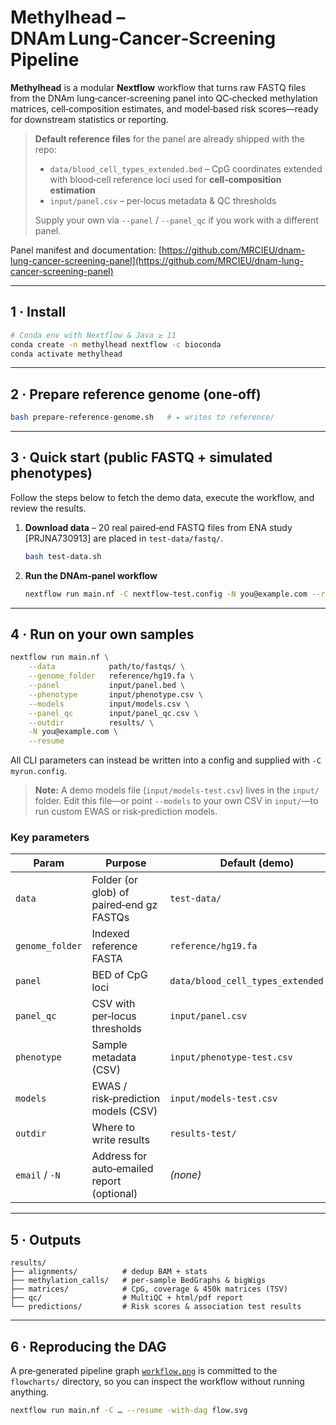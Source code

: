 # **Methylhead** – DNAm Lung‑Cancer‑Screening Pipeline

**Methylhead** is a modular **Nextflow** workflow that turns raw FASTQ files from the DNAm lung‑cancer‑screening panel into QC‑checked methylation matrices, cell‑composition estimates, and model‑based risk scores—ready for downstream statistics or reporting.

> **Default reference files** for the panel are already shipped with the repo:
>
> * `data/blood_cell_types_extended.bed` – CpG coordinates extended with blood‑cell reference loci used for **cell‑composition estimation**
> * `input/panel.csv` – per‑locus metadata & QC thresholds
>
> Supply your own via `--panel` / `--panel_qc` if you work with a different panel.

Panel manifest and documentation: [https://github.com/MRCIEU/dnam-lung-cancer-screening-panel](https://github.com/MRCIEU/dnam-lung-cancer-screening-panel)

---

## 1 · Install

```bash
# Conda env with Nextflow & Java ≥ 11
conda create -n methylhead nextflow -c bioconda
conda activate methylhead
```

---

## 2 · Prepare reference genome (one‑off)

```bash
bash prepare-reference-genome.sh   # ▸ writes to reference/
```

---

## 3 · Quick start (public FASTQ + simulated phenotypes)

Follow the steps below to fetch the demo data, execute the workflow, and review the results.

1. **Download data** – 20 real paired‑end FASTQ files from ENA study \[PRJNA730913] are placed in `test-data/fastq/`.

   ```bash
   bash test-data.sh
   ```
2. **Run the DNAm‑panel workflow**

   ```bash
   nextflow run main.nf -C nextflow-test.config -N you@example.com --resume
   ```

---

## 4 · Run on your own samples

```bash
nextflow run main.nf \
    --data            path/to/fastqs/ \
    --genome_folder   reference/hg19.fa \
    --panel           input/panel.bed \
    --phenotype       input/phenotype.csv \
    --models          input/models.csv \
    --panel_qc        input/panel_qc.csv \
    --outdir          results/ \
    -N you@example.com \
    --resume
```

All CLI parameters can instead be written into a config and supplied with `-C myrun.config`.

> **Note:** A demo models file (`input/models-test.csv`) lives in the `input/` folder. Edit this file—or point `--models` to your own CSV in `input/`—to run custom EWAS or risk‑prediction models.

### Key parameters

| Param           | Purpose                                    | Default (demo)                       |
| --------------- | ------------------------------------------ | ------------------------------------ |
| `data`          | Folder (or glob) of paired‑end gz FASTQs   | `test-data/`                         |
| `genome_folder` | Indexed reference FASTA                    | `reference/hg19.fa`                  |
| `panel`         | BED of CpG loci                            | `data/blood_cell_types_extended.bed` |
| `panel_qc`      | CSV with per‑locus thresholds              | `input/panel.csv`                    |
| `phenotype`     | Sample metadata (CSV)                      | `input/phenotype-test.csv`           |
| `models`        | EWAS / risk‑prediction models (CSV)        | `input/models-test.csv`              |
| `outdir`        | Where to write results                     | `results-test/`                      |
| `email` / `-N`  | Address for auto‑emailed report (optional) | *(none)*                             |

---

## 5 · Outputs

```
results/
├── alignments/          # dedup BAM + stats
├── methylation_calls/   # per‑sample BedGraphs & bigWigs
├── matrices/            # CpG, coverage & 450k matrices (TSV)
├── qc/                  # MultiQC + html/pdf report
└── predictions/         # Risk scores & association test results
```

---

## 6 · Reproducing the DAG

A pre‑generated pipeline graph [`workflow.png`](https://github.com/MRCIEU/dnam-lung-cancer-pipeline/blob/main/flowcharts/workflow.png) is committed to the `flowcharts/` directory, so you can inspect the workflow without running anything.

```bash
nextflow run main.nf -C … --resume -with-dag flow.svg
```
